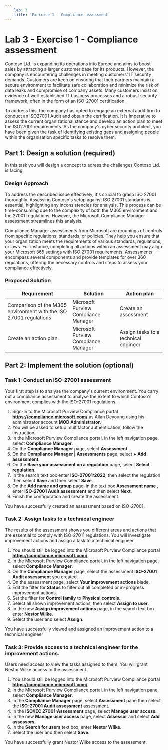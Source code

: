```yaml
---
    lab: 3
    title: 'Exercise 1 - Compliance assessment'
---
```


# Lab 3 - Exercise 1 - Compliance assessment

Contoso Ltd. is expanding its operations into Europe and aims to boost sales by attracting a larger customer base for its products. However, the company is encountering challenges in meeting customers' IT security demands. Customers are keen on ensuring that their partners maintain a secure environment to facilitate safe collaboration and minimize the risk of data leaks and compromise of company assets. Many customers insist on evidence of well-established IT business processes and a robust security framework, often in the form of an ISO-27001 certification.

To address this, the company has opted to engage an external audit firm to conduct an ISO27001 Audit and obtain the certification. It is imperative to assess the current organizational stance and develop an action plan to meet the ISO27001 requirements. As the company's cyber security architect, you have been given the task of identifying existing gaps and assigning people within the organisation specific tasks to resolve them.

## Part 1: Design a solution (required)

In this task you will design a concept to adress the challenges Contoso Ltd. is facing.

### Design Approach

To address the described issue effectively, it's crucial to grasp ISO 27001 thoroughly. Assessing Contoso's setup against ISO 27001 standards is essential, highlighting any inconsistencies for analysis. This process can be time-consuming due to the complexity of both the M365 environment and the 27001 regulations. However, the Microsoft Compliance Manager assessment streamlines this analysis.

Compliance Manager assessments from Microsoft are groupings of controls from specific regulations, standards, or policies. They help you ensure that your organization meets the requirements of various standards, regulations, or laws. For instance, completing all actions within an assessment may align your Microsoft 365 settings with ISO 27001 requirements. Assessments encompass several components and provide templates for over 360 regulations, offering the necessary controls and steps to assess your compliance effectively. 

### Proposed Solution

|Requirement|Solution|Action plan|
|----|----|----|
|Comparison of the M365 environment with the ISO 27001 regulations|Microsoft Purview Compliance Manager|Create an assessment|
|Create an action plan|Microsoft Purview Compliance Manager|Assign tasks to a technical engineer|

## Part 2: Implement the solution (optional)

### Task 1: Conduct an ISO-27001 assessment

Your first step is to analyse the company's current environment. You carry out a compliance assessment to analyse the extent to which Contoso's environment complies with the ISO-27001 regulations.

1. Sign-in to the Microsoft Purview Compliance portal **https://compliance.microsoft.com/** as Allan Deyoung using his administrator account **MOD Administrator**.
2. You will be asked to setup multifactor authentication, follow the instruction.
3. In the Microsoft Purview Compliance portal, in the left navigation page, select **Compliance Manager**.
4. On the **Compliance Manager** page, select **Assessment**.
5. On the **Compliance Manager \| Assessments** page, select **+ Add assessment**.
6. On the **Base your assessment on a regulation** page, select **Select regulation**.
7. In the search text box enter **ISO-27001:2022**, then select the regulation then select **Save** and then select **Save**.
8. On the **Add name and group** page, in the text box **Assessment name** , enter **ISO-27001 Audit assessment** and then select **Next**.
9. Finish the configuration and create the assessment.

You have successfully created an assessment based on ISO-27001.

### Task 2: Assign tasks to a technical engineer

The results of the assessment shows you different areas and actions that are essential to comply with ISO-27011 regulations. You will investigate improvement actions and assign a task to a technical engineer.

1. You should still be logged into the Microsoft Purview Compliance portal **https://compliance.microsoft.com/**.
2. In the Microsoft Purview Compliance portal, in the left navigation page, select **Compliance Manager**.
3. On the **Compliance Manager** page, select the assessment **ISO-27001 Audit assessment** you created.
4. On the assessment page, select **Your improvement actions** blade.
5. Edit the filter for **Status** to filter out all completed or in-progress improvement actions.
6. Set the filter for **Control family** to **Physical controls**.
7. Select all shown improvement actions, then select **Assign to user**.
8. In the new **Assign improvement actions** page, in the search text box enter **Nestor Wilke**.
9.  Select the user and select **Assign**.

You have successfully viewed and assigned an improvement action to a technical engineer

### Task 3: Provide access to a technical engineer for the improvement actions.

Users need access to view the tasks assigned to them. You will grant Nestor Wilke access to the assessment.

1. You should still be logged into the Microsoft Purview Compliance portal **https://compliance.microsoft.com/**.
2. In the Microsoft Purview Compliance portal, in the left navigation pane, select **Compliance Manager**.
3. In the **Compliance Manager** page, select **Assessment** pane then select the **ISO-27001 Audit assessment** assessment.
4. In the **ISO/IEC 27001:Assessment** page, select **Manage user access**.
5. In the new **Manage user access** page, select **Assessor** and select **Add assessors**.
6. In the **Search for users** text box, enter **Nestor Wilke**.
7. Select the user and then select **Save**.

You have successfully grant Nestor Wilke access to the assessment.
